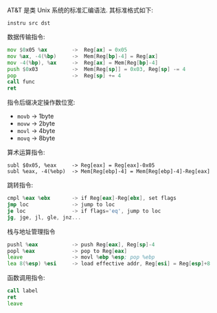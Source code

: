 AT&T 是类 Unix 系统的标准汇编语法. 其标准格式如下:

```
instru src dst
```

数据传输指令:

```asm
mov $0x05 %ax        ->  Reg[ax] = 0x05
mov %ax, -4(%bp)     ->  Mem[Reg[bp]-4] = Reg[ax]
mov -4(%bp), %ax     ->  Reg[ax] = Mem[Reg[bp]-4]
push $0x03           ->  Mem[Reg[sp]] = 0x03, Reg[sp] -= 4
pop                  ->  Reg[sp] += 4
call func
ret
```

指令后缀决定操作数位宽:
- `movb` -> 1byte
- `movw` -> 2byte
- `movl` -> 4byte
- `movq` -> 8byte

算术运算指令:

```
subl $0x05, %eax     -> Reg[eax] = Reg[eax]-0x05
subl %eax, -4(%ebp)  -> Mem[Reg[ebp]-4] = Mem[Reg[ebp]-4]-Reg[eax]
```

跳转指令:

```asm
cmpl %eax %ebx       -> if Reg[eax]-Reg[ebx], set flags
jmp loc              -> jump to loc
je loc               -> if flags='eq', jump to loc
jg, jge, jl, gle, jnz...
```

栈与地址管理指令

```asm
pushl %eax           -> push Reg[eax], Reg[sp]-4
popl %eax            -> pop to Reg[eax]
leave                -> movl %ebp %esp; pop %ebp
lea 8(%esp) %esi     -> load effective addr, Reg[esi] = Reg[esp]+8
```

函数调用指令:

```asm
call label
ret
leave
```